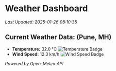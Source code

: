 
# Weather Dashboard

_Last Updated: 2025-01-26 08:10:35_

## Current Weather Data: (Pune, MH)
- **Temperature:** 32.0 °C ![Temperature Badge](https://img.shields.io/badge/Temperature-High%20Temp-orange)
- **Wind Speed:** 12.3 km/h ![Wind Speed Badge](https://img.shields.io/badge/Wind%20Speed-Low%20Wind-blue)

*Powered by Open-Meteo API*
